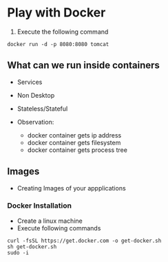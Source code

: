 # Play with Docker

1. Execute the following command
```
docker run -d -p 8080:8080 tomcat
```

## What can we run inside containers
* Services
* Non Desktop 

* Stateless/Stateful

* Observation:
    * docker container gets ip address
    * docker container gets filesystem
    * docker container gets process tree

## Images
* Creating Images of your appplications

### Docker Installation
* Create a linux machine
* Execute following commands
```
curl -fsSL https://get.docker.com -o get-docker.sh
sh get-docker.sh
sudo -i

```














